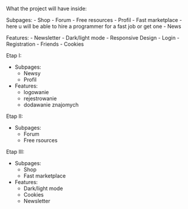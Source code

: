 What the project will have inside:

  Subpages: 
    - Shop
    - Forum
    - Free resources
    - Profil
    - Fast marketplace - here u will be able to hire a programmer for a fast job or get one
    - News

  Features:
    - Newsletter
    - Dark/light mode
    - Responsive Design
    - Login
    - Registration
    - Friends
    - Cookies

  Etap I:
  - Subpages:
    - Newsy
    - Profil
  - Features:
    - logowanie
    - rejestrowanie
    - dodawanie znajomych

  Etap II:
  - Subpages:
    - Forum
    - Free rsources

  Etap III:
  - Subpages:
    - Shop
    - Fast marketplace
  - Features:
    - Dark/light mode
    - Cookies
    - Newsletter
  
